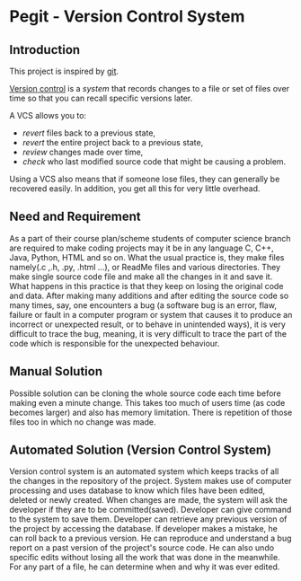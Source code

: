  Pegit - Version Control System
===============================================================================

## Introduction
This project is inspired by [git](https://github.com/git/git).

[Version control](https://en.wikipedia.org/wiki/Version_control) is a *system* that
records changes to a file or set of files over time so that you can recall
specific versions later.

A VCS allows you to:
  + *revert* files back to a previous state,
  + *revert* the entire project back to a previous state,
  + *review* changes made over time,
  + *check* who last modified source code that might be causing a problem.

Using a VCS also means that if someone lose files, they can generally be
recovered easily. In addition, you get all this for very little overhead.

## Need and Requirement
As a part of their course plan/scheme students of computer science
branch are required to make coding projects may it be in any language C, C++,
Java, Python, HTML and so on. What the usual practice is, they make files
namely(.c ,.h, .py, .html ...), or ReadMe files and various directories.
They make single source code file and make all the changes in it and save it.
What happens in this practice is that they keep on losing the original code
and data. After making many additions and after editing the source code so many
times, say, one encounters a bug (a software bug is an error, flaw, failure or
fault in a computer program or system that causes it to produce an incorrect or
unexpected result, or to behave in unintended ways), it is very difficult to
trace the bug, meaning, it is very difficult to trace the part of the code which
is responsible for the unexpected behaviour.


## Manual Solution
Possible solution can be cloning the whole source code each time before making
even a minute change. This takes too much of users time (as code becomes larger)
and also has memory limitation. There is repetition of those files too in which
no change was made.


## Automated Solution (Version Control System)
Version control system is an automated system which keeps tracks of all the
changes in the repository of the project. System makes use of computer
processing and uses database to know which files have been edited, deleted or
newly created. When changes are made, the system will ask the developer if they
are to be committed(saved). Developer can give command to the system to save
them. Developer can retrieve any previous version of the project by accessing
the database. If developer makes a mistake, he can roll back to a previous
version. He can reproduce and understand a bug report on a past version of the
project's source code. He can also undo specific edits without losing all the
work that was done in the meanwhile. For any part of a file, he can determine
when and why it was ever edited.

